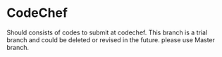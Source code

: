 # CodeChef
Should consists of codes to submit at codechef.
This branch is a trial branch and could be deleted or revised in the future.
please use Master branch.
